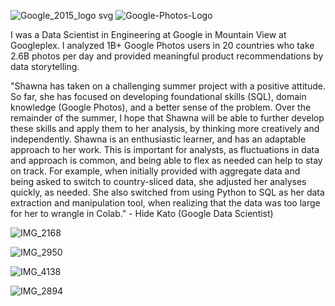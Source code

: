 ![Google_2015_logo svg](https://user-images.githubusercontent.com/19508013/165827531-06279fbd-60b2-4137-96db-a4ee660c11eb.png)
![Google-Photos-Logo](https://user-images.githubusercontent.com/19508013/165650186-4f0c0081-ad0e-43ac-9908-802ad125bb8b.png)

I was a Data Scientist in Engineering at Google in Mountain View at Googleplex. I analyzed 1B+ Google Photos users in 20 countries who take 2.6B photos per day and provided meaningful product recommendations by data storytelling.

"Shawna has taken on a challenging summer project with a positive attitude. So far, she has focused on developing foundational skills (SQL), domain knowledge (Google Photos), and a better sense of the problem. Over the remainder of the summer, I hope that Shawna will be able to further develop these skills and apply them to her analysis, by thinking more creatively and independently. Shawna is an enthusiastic learner, and has an adaptable approach to her work. This is important for analysts, as fluctuations in data and approach is common, and being able to flex as needed can help to stay on track. For example, when initially provided with aggregate data and being asked to switch to country-sliced data, she adjusted her analyses quickly, as needed. She also switched from using Python to SQL as her data extraction and manipulation tool, when realizing that the data was too large for her to wrangle in Colab." - Hide Kato (Google Data Scientist)

![IMG_2168](https://user-images.githubusercontent.com/19508013/152579351-fd55a6e5-6427-429d-863c-d5a1edae8e09.jpeg)

![IMG_2950](https://user-images.githubusercontent.com/19508013/132739834-b4bdbcaf-ba61-4376-8b66-94747ac3726b.jpeg)

![IMG_4138](https://user-images.githubusercontent.com/19508013/139510320-f130947c-130f-45b6-9d9a-afec07ca77a8.jpeg)

![IMG_2894](https://user-images.githubusercontent.com/19508013/141659934-3e95fdb6-1737-427b-92ad-b767b8e81215.jpeg)
